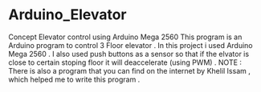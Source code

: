 # Arduino_Elevator
Concept Elevator control using Arduino Mega 2560
This program is an Arduino program to control 3 Floor elevator . In this project i used Arduino Mega 2560 .
I also used push buttons as a sensor so that if the elvator is close to certain stoping floor it will deaccelerate (using PWM) . 
NOTE : There is also a program that you can find on the internet by Khelil Issam , which helped me to write this program .
